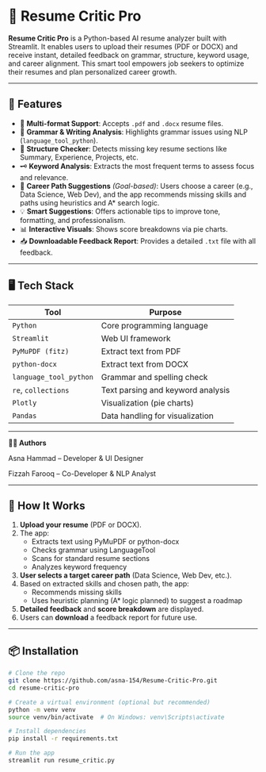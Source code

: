 # 📄 Resume Critic Pro

**Resume Critic Pro** is a Python-based AI resume analyzer built with Streamlit. It enables users to upload their resumes (PDF or DOCX) and receive instant, detailed feedback on grammar, structure, keyword usage, and career alignment. This smart tool empowers job seekers to optimize their resumes and plan personalized career growth.

---

## 🚀 Features

- 📂 **Multi-format Support**: Accepts `.pdf` and `.docx` resume files.
- 🧠 **Grammar & Writing Analysis**: Highlights grammar issues using NLP (`language_tool_python`).
- 🧱 **Structure Checker**: Detects missing key resume sections like Summary, Experience, Projects, etc.
- 🗝️ **Keyword Analysis**: Extracts the most frequent terms to assess focus and relevance.
- 🎯 **Career Path Suggestions** *(Goal-based)*: Users choose a career (e.g., Data Science, Web Dev), and the app recommends missing skills and paths using heuristics and A* search logic.
- 💡 **Smart Suggestions**: Offers actionable tips to improve tone, formatting, and professionalism.
- 📊 **Interactive Visuals**: Shows score breakdowns via pie charts.
- 📥 **Downloadable Feedback Report**: Provides a detailed `.txt` file with all feedback.

---

## 🖥️ Tech Stack

| Tool | Purpose |
|------|---------|
| `Python` | Core programming language |
| `Streamlit` | Web UI framework |
| `PyMuPDF (fitz)` | Extract text from PDF |
| `python-docx` | Extract text from DOCX |
| `language_tool_python` | Grammar and spelling check |
| `re`, `collections` | Text parsing and keyword analysis |
| `Plotly` | Visualization (pie charts) |
| `Pandas` | Data handling for visualization |

---

**👩‍💻 Authors**

Asna Hammad – Developer & UI Designer

Fizzah Farooq – Co-Developer & NLP Analyst

---

## 🧭 How It Works

1. **Upload your resume** (PDF or DOCX).
2. The app:
   - Extracts text using PyMuPDF or python-docx
   - Checks grammar using LanguageTool
   - Scans for standard resume sections
   - Analyzes keyword frequency
3. **User selects a target career path** (Data Science, Web Dev, etc.).
4. Based on extracted skills and chosen path, the app:
   - Recommends missing skills
   - Uses heuristic planning (A* logic planned) to suggest a roadmap
5. **Detailed feedback** and **score breakdown** are displayed.
6. Users can **download** a feedback report for future use.

---

## 📦 Installation

```bash
# Clone the repo
git clone https://github.com/asna-154/Resume-Critic-Pro.git
cd resume-critic-pro

# Create a virtual environment (optional but recommended)
python -m venv venv
source venv/bin/activate  # On Windows: venv\Scripts\activate

# Install dependencies
pip install -r requirements.txt

# Run the app
streamlit run resume_critic.py
